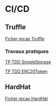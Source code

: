 # CI/CD

## Truffle

[Ficher recap Truffle](./truffle-test/README.md)

### Travaux pratiques

[TP TDD SimpleStorage](./tp-tdd-SimpleStorage/README.md)

[TP TDD ERC20Token](./tp-tdd-erc20/README.md)

## HardHat

[Ficher recap HardHat](./hardhat-test/README.md)
